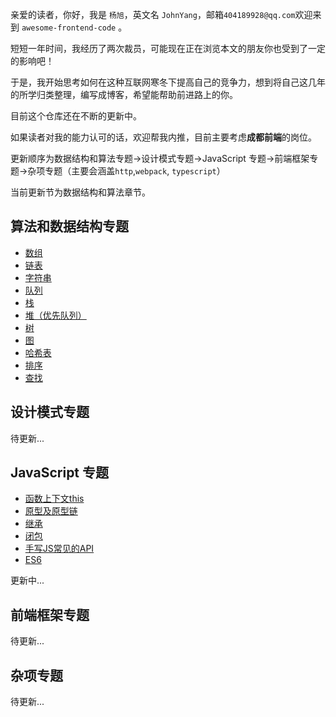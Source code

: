 亲爱的读者，你好，我是 `杨旭`，英文名 `JohnYang`，邮箱`404189928@qq.com`欢迎来到 `awesome-frontend-code` 。

短短一年时间，我经历了两次裁员，可能现在正在浏览本文的朋友你也受到了一定的影响吧！

于是，我开始思考如何在这种互联网寒冬下提高自己的竞争力，想到将自己这几年的所学归类整理，编写成博客，希望能帮助前进路上的你。

目前这个仓库还在不断的更新中。

如果读者对我的能力认可的话，欢迎帮我内推，目前主要考虑**成都前端**的岗位。

更新顺序为数据结构和算法专题->设计模式专题->JavaScript 专题->前端框架专题->杂项专题（主要会涵盖`http`,`webpack`, `typescript`）

当前更新节为数据结构和算法章节。

## 算法和数据结构专题

- [数组](https://sicau-hsuyang.github.io/data-structure/list/array.html)
- [链表](https://sicau-hsuyang.github.io/data-structure/list/linkedList.html)
- [字符串](https://sicau-hsuyang.github.io/data-structure/string/KMP.html)
- [队列](https://sicau-hsuyang.github.io/data-structure/queue/desc.html)
- [栈](https://sicau-hsuyang.github.io/data-structure/stack/desc.html)
- [堆（优先队列）](https://sicau-hsuyang.github.io/data-structure/heap/desc.html)
- [树](https://sicau-hsuyang.github.io/data-structure/tree/binaryTree/preOrderVisit.html)
- [图]()
- [哈希表](https://sicau-hsuyang.github.io/data-structure/hash/desc.html)
- [排序](https://sicau-hsuyang.github.io/data-structure/sort/compare.html)
- [查找](https://sicau-hsuyang.github.io/data-structure/search/binarySearch.html)

## 设计模式专题

待更新...

## JavaScript 专题

- [函数上下文this](https://sicau-hsuyang.github.io/javascript/this.html)
- [原型及原型链](https://sicau-hsuyang.github.io/javascript/prototype.html)
- [继承](https://sicau-hsuyang.github.io/javascript/extend.html)
- [闭包](https://sicau-hsuyang.github.io/javascript/closure.html)
- [手写JS常见的API](https://sicau-hsuyang.github.io/javascript/write/clone.html)
- [ES6](https://sicau-hsuyang.github.io/javascript/es6/class.html)

更新中...
## 前端框架专题

待更新...

## 杂项专题

待更新...
